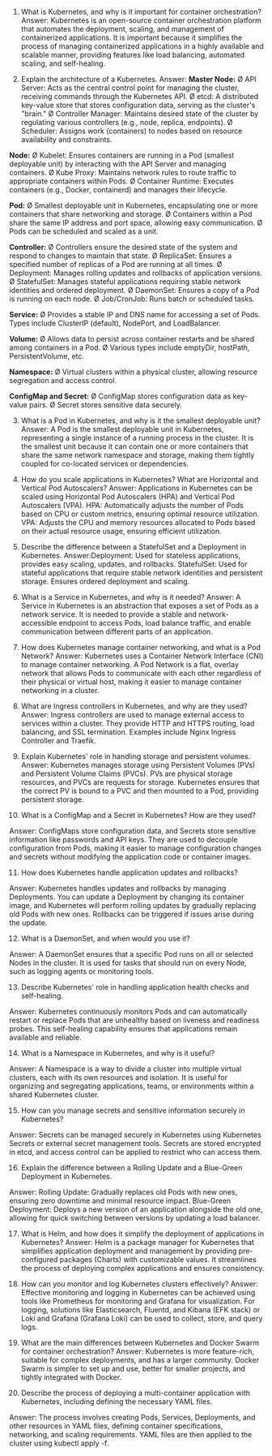 1.  What is Kubernetes, and why is it important for container orchestration?
Answer: Kubernetes is an open-source container orchestration platform that automates the deployment, scaling, 
and management of containerized applications. It is important because it simplifies 
the process of managing containerized applications in a highly available and scalable manner, 
providing features like load balancing, automated scaling, and self-healing.

 2. Explain the architecture of a Kubernetes.
Answer:
**Master Node:**
Ø  API Server: Acts as the central control point for managing the cluster, receiving commands through the Kubernetes API.
Ø  etcd: A distributed key-value store that stores configuration data, serving as the cluster's "brain."
Ø  Controller Manager: Maintains desired state of the cluster by regulating various controllers (e.g., node, replica, endpoints).
Ø  Scheduler: Assigns work (containers) to nodes based on resource availability and constraints.

**Node:**
Ø  Kubelet: Ensures containers are running in a Pod (smallest deployable unit) by interacting with the API Server and managing containers.
Ø  Kube Proxy: Maintains network rules to route traffic to appropriate containers within Pods.
Ø  Container Runtime: Executes containers (e.g., Docker, containerd) and manages their lifecycle.

**Pod:**
Ø  Smallest deployable unit in Kubernetes, encapsulating one or more containers that share networking and storage.
Ø  Containers within a Pod share the same IP address and port space, allowing easy communication.
Ø  Pods can be scheduled and scaled as a unit.

**Controller:**
Ø  Controllers ensure the desired state of the system and respond to changes to maintain that state.
Ø  ReplicaSet: Ensures a specified number of replicas of a Pod are running at all times.
Ø  Deployment: Manages rolling updates and rollbacks of application versions.
Ø  StatefulSet: Manages stateful applications requiring stable network identities and ordered deployment.
Ø  DaemonSet: Ensures a copy of a Pod is running on each node.
Ø  Job/CronJob: Runs batch or scheduled tasks.

**Service:**
Ø  Provides a stable IP and DNS name for accessing a set of Pods.
Types include ClusterIP (default), NodePort, and LoadBalancer.

**Volume:**
Ø  Allows data to persist across container restarts and be shared among containers in a Pod.
Ø  Various types include emptyDir, hostPath, PersistentVolume, etc.

**Namespace:**
Ø  Virtual clusters within a physical cluster, allowing resource segregation and access control.

 **ConfigMap and Secret:**
Ø  ConfigMap stores configuration data as key-value pairs.
Ø  Secret stores sensitive data securely.

 3.  What is a Pod in Kubernetes, and why is it the smallest deployable unit?
Answer: A Pod is the smallest deployable unit in Kubernetes, representing a single instance of a running process in the cluster. It is the smallest unit because it can contain one or more containers that share the same network namespace and storage, making them tightly coupled for co-located services or dependencies.

4.  How do you scale applications in Kubernetes? What are Horizontal and Vertical Pod Autoscalers?
Answer: Applications in Kubernetes can be scaled using Horizontal Pod Autoscalers (HPA) and Vertical Pod Autoscalers (VPA).
        HPA: Automatically adjusts the number of Pods based on CPU or custom metrics, ensuring optimal resource utilization.
        VPA: Adjusts the CPU and memory resources allocated to Pods based on their actual resource usage, 
        ensuring efficient utilization.

 5. Describe the difference between a StatefulSet and a Deployment in Kubernetes.
Answer:Deployment: Used for stateless applications, provides easy scaling, updates, and rollbacks.
StatefulSet: Used for stateful applications that require stable network identities and persistent storage.
Ensures ordered deployment and scaling.

 6. What is a Service in Kubernetes, and why is it needed?
Answer: A Service in Kubernetes is an abstraction that exposes a set of Pods as a network service.
It is needed to provide a stable and network-accessible endpoint to access Pods, load balance traffic, 
and enable communication between different parts of an application.

 7.  How does Kubernetes manage container networking, and what is a Pod Network?
Answer: Kubernetes uses a Container Network Interface (CNI) to manage container networking. A Pod Network is a flat, 
overlay network that allows Pods to communicate with each other regardless of their physical or virtual host, 
making it easier to manage container networking in a cluster.

8.  What are Ingress controllers in Kubernetes, and why are they used?
Answer: Ingress controllers are used to manage external access to services within a cluster.
They provide HTTP and HTTPS routing, load balancing, and SSL termination. Examples include Nginx Ingress Controller and Traefik.

 9. Explain Kubernetes' role in handling storage and persistent volumes.
Answer: Kubernetes manages storage using Persistent Volumes (PVs) and Persistent Volume Claims (PVCs). 
PVs are physical storage resources, and PVCs are requests for storage. 
Kubernetes ensures that the correct PV is bound to a PVC and then mounted to a Pod, providing persistent storage.

 10. What is a ConfigMap and a Secret in Kubernetes? How are they used?

Answer: ConfigMaps store configuration data, and Secrets store sensitive information like passwords and API keys. 
They are used to decouple configuration from Pods, making it easier to manage configuration changes and secrets without 
modifying the application code or container images.

 11.   How does Kubernetes handle application updates and rollbacks?

Answer: Kubernetes handles updates and rollbacks by managing Deployments. You can update a Deployment by changing its container image, and Kubernetes will perform rolling updates by gradually replacing old Pods with new ones. Rollbacks can be triggered if issues arise during the update.

 12.   What is a DaemonSet, and when would you use it?

Answer: A DaemonSet ensures that a specific Pod runs on all or selected Nodes in the cluster. 
It is used for tasks that should run on every Node, such as logging agents or monitoring tools.

 13.   Describe Kubernetes' role in handling application health checks and self-healing.

Answer: Kubernetes continuously monitors Pods and can automatically restart or replace Pods that are unhealthy based on liveness 
and readiness probes. This self-healing capability ensures that applications remain available and reliable.

 14.   What is a Namespace in Kubernetes, and why is it useful?

Answer: A Namespace is a way to divide a cluster into multiple virtual clusters, each with its own resources and isolation. 
It is useful for organizing and segregating applications, teams, or environments within a shared Kubernetes cluster.

 15.   How can you manage secrets and sensitive information securely in Kubernetes?

Answer: Secrets can be managed securely in Kubernetes using Kubernetes Secrets or external secret management tools.
Secrets are stored encrypted in etcd, and access control can be applied to restrict who can access them.

 16.   Explain the difference between a Rolling Update and a Blue-Green Deployment in Kubernetes.

Answer:
Rolling Update: Gradually replaces old Pods with new ones, ensuring zero downtime and minimal resource impact.
Blue-Green Deployment: Deploys a new version of an application alongside the old one, 
allowing for quick switching between versions by updating a load balancer.

 17.   What is Helm, and how does it simplify the deployment of applications in Kubernetes?
Answer: Helm is a package manager for Kubernetes that simplifies application deployment and
management by providing pre-configured packages (Charts) with customizable values.
 It streamlines the process of deploying complex applications and ensures consistency.

19.   How can you monitor and log Kubernetes clusters effectively?
Answer: Effective monitoring and logging in Kubernetes can be achieved using tools like
Prometheus for monitoring and Grafana for visualization. For logging, solutions like Elasticsearch,
 Fluentd, and Kibana (EFK stack) or Loki and Grafana (Grafana Loki) can be used to collect, store, and query logs.

21.   What are the main differences between Kubernetes and Docker Swarm for container orchestration?
Answer:
Kubernetes is more feature-rich, suitable for complex deployments, and has a larger community.
Docker Swarm is simpler to set up and use, better for smaller projects, and tightly integrated with Docker.

 22.   Describe the process of deploying a multi-container application with Kubernetes, including defining the necessary YAML files.

Answer: The process involves creating Pods, Services, Deployments, and other resources in YAML files,
defining container specifications, networking, and scaling requirements. 
YAML files are then applied to the cluster using kubectl apply -f.
